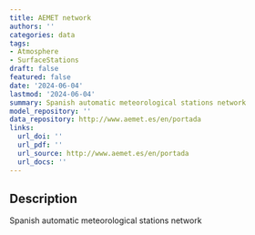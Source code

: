 ```yaml
---
title: AEMET network
authors: ''
categories: data
tags:
- Atmosphere
- SurfaceStations
draft: false
featured: false
date: '2024-06-04'
lastmod: '2024-06-04'
summary: Spanish automatic meteorological stations network
model_repository: ''
data_repository: http://www.aemet.es/en/portada
links:
  url_doi: ''
  url_pdf: ''
  url_source: http://www.aemet.es/en/portada
  url_docs: ''
---
```


## Description

Spanish automatic meteorological stations network


